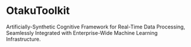 # OtakuToolkit
Artificially-Synthetic Cognitive Framework for Real-Time Data Processing, Seamlessly Integrated with Enterprise-Wide Machine Learning Infrastructure.
